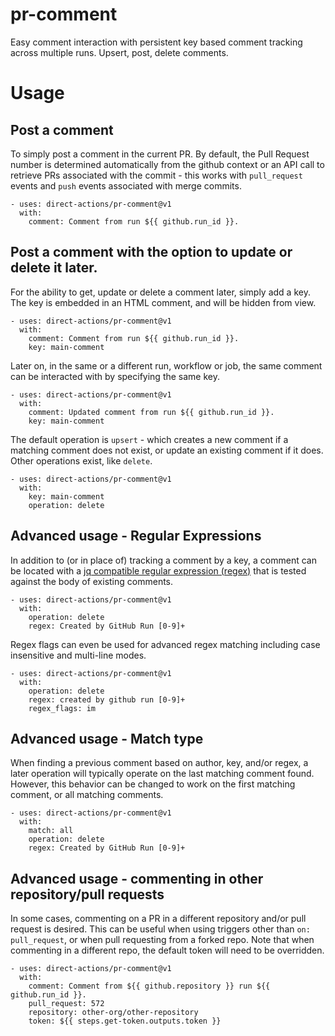 # pr-comment
Easy comment interaction with persistent key based comment tracking across
multiple runs. Upsert, post, delete comments.

# Usage
## Post a comment
To simply post a comment in the current PR. By default, the Pull Request number
is determined automatically from the github context or an API call to retrieve
PRs associated with the commit - this works with `pull_request` events and `push`
events associated with merge commits.
```
- uses: direct-actions/pr-comment@v1
  with:
    comment: Comment from run ${{ github.run_id }}.
```

##  Post a comment with the option to update or delete it later.
For the ability to get, update or delete a comment later, simply add a key. The
key is embedded in an HTML comment, and will be hidden from view.
```
- uses: direct-actions/pr-comment@v1
  with:
    comment: Comment from run ${{ github.run_id }}.
    key: main-comment
```
Later on, in the same or a different run, workflow or job, the same comment can
be interacted with by specifying the same key.
```
- uses: direct-actions/pr-comment@v1
  with:
    comment: Updated comment from run ${{ github.run_id }}.
    key: main-comment
```
The default operation is `upsert` - which creates a new comment if a matching
comment does not exist, or update an existing comment if it does. Other
operations exist, like `delete`.
```
- uses: direct-actions/pr-comment@v1
  with:
    key: main-comment
    operation: delete
```

## Advanced usage - Regular Expressions
In addition to (or in place of) tracking a comment by a key, a comment can be
located with a [jq compatible regular expression (regex)](https://jqlang.github.io/jq/manual/#regular-expressions)
that is tested against the body of existing comments.
```
- uses: direct-actions/pr-comment@v1
  with:
    operation: delete
    regex: Created by GitHub Run [0-9]+
```
Regex flags can even be used for advanced regex matching including case
insensitive and multi-line modes.
```
- uses: direct-actions/pr-comment@v1
  with:
    operation: delete
    regex: created by github run [0-9]+
    regex_flags: im
```

## Advanced usage - Match type
When finding a previous comment based on author, key, and/or regex, a later
operation will typically operate on the last matching comment found. However,
this behavior can be changed to work on the first matching comment, or all
matching comments.
```
- uses: direct-actions/pr-comment@v1
  with:
    match: all
    operation: delete
    regex: Created by GitHub Run [0-9]+
```

## Advanced usage - commenting in other repository/pull requests
In some cases, commenting on a PR in a different repository and/or pull request
is desired. This can be useful when using triggers other than `on: pull_request`,
or when pull requesting from a forked repo. Note that when commenting in a
different repo, the default token will need to be overridden.
```
- uses: direct-actions/pr-comment@v1
  with:
    comment: Comment from ${{ github.repository }} run ${{ github.run_id }}.
    pull_request: 572
    repository: other-org/other-repository
    token: ${{ steps.get-token.outputs.token }}
```

